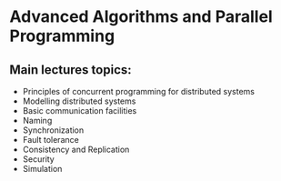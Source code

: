 # Advanced Algorithms and Parallel Programming
## Main lectures topics:


- Principles of concurrent programming for distributed systems
- Modelling distributed systems
- Basic communication facilities
- Naming
- Synchronization
- Fault tolerance
- Consistency and Replication
- Security
- Simulation